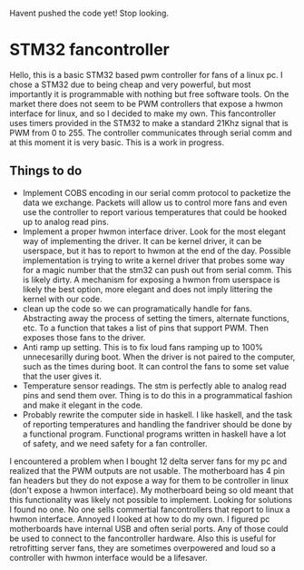 Havent pushed the code yet! Stop looking. 

# STM32 fancontroller

Hello, this is a basic STM32 based pwm controller for fans of a linux pc. I chose a STM32 due to being cheap and very powerful, but most importantly it is programmable with nothing but free software tools. On the market there does not seem to be PWM controllers that expose a hwmon interface for linux, and so I decided to make my own. This fancontroller uses timers provided in the STM32 to make a standard 21Khz signal that is PWM from 0 to 255. The controller communicates through serial comm and at this moment it is very basic. This is a work in progress. 


## Things to do
 - Implement COBS encoding in our serial comm protocol to packetize the data we exchange. Packets will allow us to control more fans and even use the controller to report various temperatures that could be hooked up to analog read pins.
 - Implement a proper hwmon interface driver. Look for the most elegant way of implementing the driver. It can be kernel driver, it can be userspace, but it has to report to hwmon at the end of the day. Possible implementation is trying to write a kernel driver that probes some way for a magic number that the stm32 can push out from serial comm. This is likely dirty. A mechanism for exposing a hwmon from userspace is likely the best option, more elegant and does not imply littering the kernel with our code.
 - clean up the code so we can programatically handle for fans. Abstracting away the process of setting the timers, alternate functions, etc. To a function that takes a list of pins that support PWM. Then exposes those fans to the driver.
 - Anti ramp up setting. This is to fix loud fans ramping up to 100% unnecesarilly during boot. When the driver is not paired to the computer, such as the times during boot. It can control the fans to some set value that the user gives it.
 - Temperature sensor readings. The stm is perfectly able to analog read pins and send them over. Thing is to do this in a programmatical fashion and make it elegant in the code.
 - Probably rewrite the computer side in haskell. I like haskell, and the task of reporting temperatures and handling the fandriver should be done by a functional program. Functional programs written in haskell have a lot of safety, and we need safety for a fan controller. 


I encountered a problem when I bought 12 delta server fans for my pc and realized that the PWM outputs are not usable. The motherboard has 4 pin fan headers but they do not expose a way for them to be controller in linux (don't expose a hwmon interface). My motherboard being so old meant that this functionality was likely not possible to implement. Looking for solutions I found no one. No one sells commertial fancontrollers that report to linux a hwmon interface. Annoyed I looked at how to do my own. I figured pc motherboards have internal USB and often serial ports. Any of those could be used to connect to the fancontroller hardware. Also this is useful for retrofitting server fans, they are sometimes overpowered and loud so a controller with hwmon interface would be a lifesaver. 
